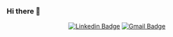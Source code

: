 ### Hi there 👋

<!--
**Yujun-Won/Yujun-Won** is a ✨ _special_ ✨ repository because its `README.md` (this file) appears on your GitHub profile.

Here are some ideas to get you started:

- 🔭 I’m currently working on ...
- 🌱 I’m currently learning ...
- 👯 I’m looking to collaborate on ...
- 🤔 I’m looking for help with ...
- 💬 Ask me about ...
- 📫 How to reach me: ...
- 😄 Pronouns: ...
- ⚡ Fun fact: ...
-->
<div align=center>
	
  [![Linkedin Badge](https://img.shields.io/badge/-LinkedIn-blue?style=flat-square&logo=Linkedin&logoColor=white&link=https://www.linkedin.com/in/wonyujun/)](https://www.linkedin.com/in/wonyujun/)
  [![Gmail Badge](https://img.shields.io/badge/Gmail-d14836?style=flat-square&logo=Gmail&logoColor=white&link=mailto:yujunwon27@gmail.com)](mailto:yujunwon27@gmail.com)

 
</div>


